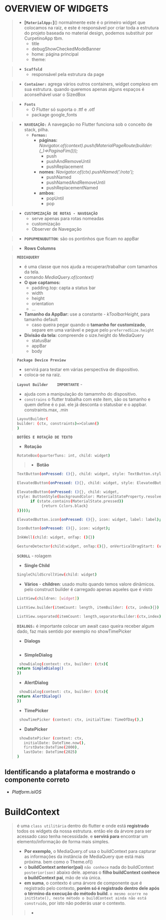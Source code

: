 # OVERVIEW OF WIDGETS

> - **[`MaterialApp:`]**() normalmente este é o primeiro widget que colocamos na raiz, e este é responsável por criar toda a estrutura do projeto baseada no material design, podemos substituir por CurpetinoApp tbm.
>   - title
>   - debugShowCheckedModeBanner
>   - home: página principal
>   - theme:


> - **`Scaffold`**
>    - responsável pela estrutura da page

> - **`Container:`** agrega vários outros containers, widget complexo em sua estrutura. quando queremos apenas alguns espaços é aconselhável usar o SizedBox

> - **`Fonts`**
>    - O Flutter só suporta o .ttf e .otf
>    - package google_fonts


> - **`NAVEGAÇÃO:`** A navegação no Flutter funciona sob o conceito de stack, pilha.
>   - **`Formas:`**
>       - **páginas:** *Navigator.of(context).push(MaterialPageRoute(builder: (_)=>PaginaFim()));*
>           - push
>           - pushAndRemoveUntil
>           - pushReplacement
>       - **nomes**: *Navigator.of(ctx).pushNamed('/rota');*
>           - pushNamed
>           - pushNamedAndRemoveUntil
>           - pushReplacementNamed
>       - **ambos**:
>           - popUntil
>           - pop


> - **`CUSTOMIZAÇÃO DE ROTAS - NAVEGAÇÃO`**
>   - serve apenas para rotas nomeadas
>   - customização
>   - Observer de Navegação

> - **`POPUPMENUBUTTON`**: são os pontinhos que ficam no appBar

> - **Rows Columns**


>  **`MEDIAQUERY`**
> - é uma classe que nos ajuda a recuperar/trabalhar com tamanhos da tela.
> - comando *MediaQuery.of(context)*
> - **O que captamos:**
>   - padding.top: capta a status bar
>   - width
>   - height
>   - orientation
>   - ...
> - **Tamanho da AppBar:** use a constante - *kToolbarHeight*, para tamanho default
>    - caso queira pegar quando o **tamanho for customizado**, separe em uma variável e pegue pelo `preferredSize.height`
> - **Divisão da tela:** compreende o size.height do MediaQuery
>   - statusBar
>   - appBar
>   - body


> **`Package Device Preview`**
> - servirá para testar em várias perspectiva de dispositivo.
> - coloca-se na raiz.

> **`Layout Builder    IMPORTANTE`** -  
> - ajuda com a manipulação do tamamnho do dispositivo.
> - `constrains` o flutter trabalha com este item, são os tamanho e quem define é o pai. ele já desconta o statusbar e o appbar. constraints.max, .min
> ``` sh 
> LayoutBuilder(
> builder: (ctx, constraints)=>Column()
> )
> ```


> **`BOTÕES E ROTAÇÃO DE TEXTO`**
> - **Rotação**
> ``` sh 
> RotateBox(quarterTuns: int, child: widget)
> ```
> > - **Botão**
> ``` sh 
> TextButton(onPressed: (){}, child: widget, style: TextButton.styleFrom());
> 
> ElevatedButton(onPressed: (){}, child: widget, style: ElevatedButton.styleFrom());
> 
> ElevatedButton(onPressed: (){}, child: widget, 
> style: ButtonStyle(backgroundColor: MaterialStateProperty.resolveWith((state){
>       if (state.contains(MaterialState.pressed))
>            {return Cclors.black}
> )})));
> 
> ElevatedButton.icon(onPressed: (){}, icon: widget, label: label);
> 
> IconButton(onPressed: (){}, icon: widget);
> 
> InkWell(child: widget, onTap: (){})
> 
> GestureDetector(child:widget, onTap:(){}, onVerticalDragStart: (values){}, ...)
> ```


> **`SCROLL`** - rolagem
> - **Single Child**
> ``` sh 
> SingleChildScrollView(child: widget)
> 
> ```
> - **Vários** - **children**: usado muito quando temos valore dinâmicos. pelo construct builder é carregado apenas aqueles que é visto
> ``` sh 
> ListView(children: [widget])
> 
> ListView.builder(itemCount: length, itemBuilder: (ctx, index){})
> 
> ListView.separated(itemCount: length,separatorBuilder:(ctx,index){}, itemBuilder: (ctx, index){})
> 
> ```



> **`DIALOGS:`** é importante colocar um await caso queira receber algum dado, faz mais sentido por exemplo no showTimePicker
> - **Dialogs**
> ``` sh 
> 
> ```
> - **SimpleDialog**
> ``` sh 
>  showDialog(context: ctx, builder: (ctx){
> return SimpleDialog()
> })
> ```
>  - **AlertDialog**
> ``` sh 
>  showDialog(context: ctx, builder: (ctx){
> return AlertDialog()
> })
> ```
>   - **TimePicker**
> ``` sh 
>  showTimePicker (context: ctx, initialTime: TimeOfDay(),)
> ```
>   - **DatePicker**
> ``` sh 
>  showDatePicker (context: ctx, 
>    initialDate: DateTime.now(), 
>    firstDate:DateTime(2000),
>    lastDate: DateTime(2025)
> )
> ```



## Identificando a plataforma e mostrando o componente correto
- *Platform.isIOS*


# BuildContext
> é uma `class utilitária` dentro do flutter e onde está **registrado** todos os widgets da nossa estrutura. então ele   da árvore para ser acessado caso tenha necessidade. e **servirá para** encontrar um elemento/informação de forma mais simples.
> - **Por exemplo,** o MediaQuery.of usa o buildContext para capturar as informações da instância de MediaQuery que está mais próxima. bem como o Theme.of()
> - o **buildContext anterior(pai)** `não conhece` nada do buildContext `posterior(son)` abaixo dele. apenas o **filho buildContext conhece o buildContext pai**, mão de via única.
> - **em suma**, o contexto é uma árvore de componente que é registrado pelo contexto, **porém só é registrado dentro dele após o término da execução do método build**. `o mesmo ocorre no initState(), neste método o buildContext ainda não está construído`, por isto não poderás usar o contexto.
> > - 